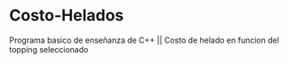 # Costo-Helados
Programa basico de enseñanza de C++ || Costo de helado en funcion del topping seleccionado 
